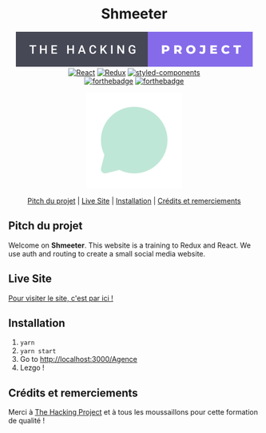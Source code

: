 <div align='center'>

# Shmeeter

[![THP Badge](https://raw.githubusercontent.com/Beygs/Beygs/main/assets/the-hacking-project-badge.svg)](https://www.thehackingproject.org/)<br/>
[![React](https://img.shields.io/badge/React-20232A?style=for-the-badge&logo=react&logoColor=61DAFB)](https://fr.reactjs.org/)
[![Redux](https://img.shields.io/badge/Redux-593D88?style=for-the-badge&logo=redux&logoColor=white)](https://redux.js.org/)
[![styled-components](https://img.shields.io/badge/styled--components-DB7093?style=for-the-badge&logo=styled-components&logoColor=white)](https://styled-components.com/)<br/>
[![forthebadge](https://forthebadge.com/images/badges/contains-17-coffee-cups.svg)](https://forthebadge.com)
[![forthebadge](https://forthebadge.com/images/badges/built-with-love.svg)](https://forthebadge.com)

[![Logo](./public/android-chrome-192x192.png)](https://beygs.github.io/Shmeeter)

[Pitch du projet](#pitch-du-projet) | 
[Live Site](#live-site) | 
[Installation](#installation) | 
[Crédits et remerciements](#crédits-et-remerciements)

</div>

## Pitch du projet

Welcome on **Shmeeter**. This website is a training to Redux and React. We use auth and routing to create a small social media website.

## Live Site

[Pour visiter le site, c'est par ici !](https://beygs.github.io/Shmeeter/)

## Installation

1. `yarn`
1. `yarn start`
1. Go to [http://localhost:3000/Agence](http://localhost:3000/Shmeeter)
1. Lezgo !

## Crédits et remerciements

Merci à [The Hacking Project](https://www.thehackingproject.org/) et à tous les moussaillons pour cette formation de qualité !
